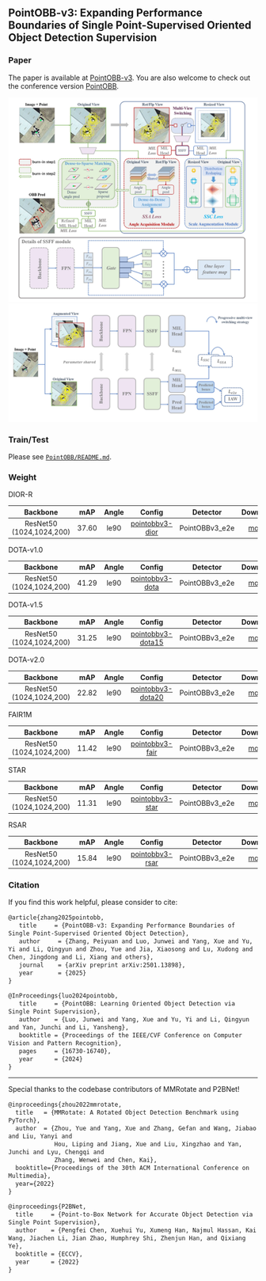 ## PointOBB-v3:  Expanding Performance Boundaries of Single Point-Supervised Oriented Object Detection Supervision



### Paper
The paper is available at [PointOBB-v3](https://arxiv.org/abs/2501.13898). You are also welcome to check out the conference version [PointOBB](https://openaccess.thecvf.com/content/CVPR2024/html/Luo_PointOBB_Learning_Oriented_Object_Detection_via_Single_Point_Supervision_CVPR_2024_paper.html).


![Pipeline Image](PointOBB/docs/pipeline.jpg)
![Pipeline Image](PointOBB/docs/e2e.jpg)


### Train/Test
Please see [`PointOBB/README.md`](PointOBB/README.md).


### Weight

DIOR-R

|         Backbone         |  mAP  | Angle |  Config | Detector |                                                                                                                                                                              Download                                                                                                                                                                              |
| :----------------------: | :---: | :---: | :---:  | :------: |  :------------------------------------------------------------------------------------------------------------: |
| ResNet50 (1024,1024,200) | 37.60 | le90  | [pointobbv3-dior](PointOBB/configs2/pointobb/pointobbv3_r50_fpn_2x_dior_e2e.py)|    PointOBBv3_e2e  |  [model](https://drive.google.com/file/d/14WGrXK98J9hNchSb_bp5dODFeL20Mn0E/view?usp=sharing) |


DOTA-v1.0

|         Backbone         |  mAP  | Angle |  Config | Detector |                                                                                                                                                                              Download                                                                                                                                                                              |
| :----------------------: | :---: | :---: | :-----: | :------: |  :------------------------------------------------------------------------------------------------------------: |
| ResNet50 (1024,1024,200) | 41.29 | le90  | [pointobbv3-dota](PointOBB/configs2/pointobb/pointobbv3_r50_fpn_2x_dota_e2e.py)|    PointOBBv3_e2e |  [model](https://drive.google.com/file/d/1GtsQKRIWqf-3St9RyCcl1kJ98Ve6W-sR/view?usp=sharing) |


DOTA-v1.5

|         Backbone         |  mAP  | Angle |  Config | Detector |                                                                                                                                                                              Download                                                                                                                                                                              |
| :----------------------: | :---: | :---: | :-----: | :------: |  :------------------------------------------------------------------------------------------------------------: |
| ResNet50 (1024,1024,200) | 31.25 | le90  | [pointobbv3-dota15](PointOBB/configs2/pointobb/pointobbv3_r50_fpn_2x_dota15_e2e.py)|    PointOBBv3_e2e |  [model](https://drive.google.com/file/d/1w7MVj4lYJnx8TlHYQQGX9I3pETNgW4Cx/view?usp=sharing) |


DOTA-v2.0

|         Backbone         |  mAP  | Angle |  Config | Detector |                                                                                                                                                                              Download                                                                                                                                                                              |
| :----------------------: | :---: | :---: | :-----: | :------: |  :------------------------------------------------------------------------------------------------------------: |
| ResNet50 (1024,1024,200) | 22.82 | le90  | [pointobbv3-dota20](PointOBB/configs2/pointobb/pointobbv3_r50_fpn_2x_dota20_e2e.py)|    PointOBBv3_e2e |  [model](https://drive.google.com/file/d/1Ac91PTE9WkVYcAXjvynI29pL1irGJWgQ/view?usp=sharing) |

FAIR1M

|         Backbone         |  mAP  | Angle |  Config | Detector |                                                                                                                                                                              Download                                                                                                                                                                              |
| :----------------------: | :---: | :---: | :-----: | :------: |  :------------------------------------------------------------------------------------------------------------: |
| ResNet50 (1024,1024,200) | 11.42 | le90  | [pointobbv3-fair](PointOBB/configs2/pointobb/pointobbv3_r50_fpn_2x_fair_e2e.py)|    PointOBBv3_e2e |  [model](https://drive.google.com/file/d/15no3FJ_7JBHeCBbICMpljBi_fd3jovAo/view?usp=sharing) |


STAR

|         Backbone         |  mAP  | Angle |  Config | Detector |                                                                                                                                                                              Download                                                                                                                                                                              |
| :----------------------: | :---: | :---: | :-----: | :------: |  :------------------------------------------------------------------------------------------------------------: |
| ResNet50 (1024,1024,200) | 11.31 | le90  | [pointobbv3-star](PointOBB/configs2/pointobb/pointobbv3_r50_fpn_2x_star_e2e.py)|    PointOBBv3_e2e |  [model](https://drive.google.com/file/d/1E-9WIBUq8NQd685f5jVRlhu9KVT3I6QK/view?usp=sharing) |


RSAR

|         Backbone         |  mAP  | Angle |  Config | Detector |                                                                                                                                                                              Download                                                                                                                                                                              |
| :----------------------: | :---: | :---: | :-----: | :------: |  :------------------------------------------------------------------------------------------------------------: |
| ResNet50 (1024,1024,200) | 15.84 | le90  | [pointobbv3-rsar](PointOBB/configs2/pointobb/pointobbv3_r50_fpn_2x_rsar_e2e.py)|    PointOBBv3_e2e |  [model](https://drive.google.com/file/d/1nZ5RAIJP1WDDGxvWZTNo-fB8t2vOUarT/view?usp=sharing) |

### Citation
If you find this work helpful, please consider to cite:
```
@article{zhang2025pointobb,
   title     = {PointOBB-v3: Expanding Performance Boundaries of Single Point-Supervised Oriented Object Detection},
   author     = {Zhang, Peiyuan and Luo, Junwei and Yang, Xue and Yu, Yi and Li, Qingyun and Zhou, Yue and Jia, Xiaosong and Lu, Xudong and Chen, Jingdong and Li, Xiang and others},
   journal    = {arXiv preprint arXiv:2501.13898},
   year       = {2025}
}
```
```
@InProceedings{luo2024pointobb,
   title     = {PointOBB: Learning Oriented Object Detection via Single Point Supervision},
   author    = {Luo, Junwei and Yang, Xue and Yu, Yi and Li, Qingyun and Yan, Junchi and Li, Yansheng},
   booktitle = {Proceedings of the IEEE/CVF Conference on Computer Vision and Pattern Recognition},
   pages     = {16730-16740},
   year      = {2024}
}
```

-----

Special thanks to the codebase contributors of MMRotate and P2BNet!
```
@inproceedings{zhou2022mmrotate,
  title   = {MMRotate: A Rotated Object Detection Benchmark using PyTorch},
  author  = {Zhou, Yue and Yang, Xue and Zhang, Gefan and Wang, Jiabao and Liu, Yanyi and
             Hou, Liping and Jiang, Xue and Liu, Xingzhao and Yan, Junchi and Lyu, Chengqi and
             Zhang, Wenwei and Chen, Kai},
  booktitle={Proceedings of the 30th ACM International Conference on Multimedia},
  year={2022}
}
```

```
@inproceedings{P2BNet,
  title     = {Point-to-Box Network for Accurate Object Detection via Single Point Supervision},
  author    = {Pengfei Chen, Xuehui Yu, Xumeng Han, Najmul Hassan, Kai Wang, Jiachen Li, Jian Zhao, Humphrey Shi, Zhenjun Han, and Qixiang Ye},
  booktitle = {ECCV},
  year      = {2022}
}
```
